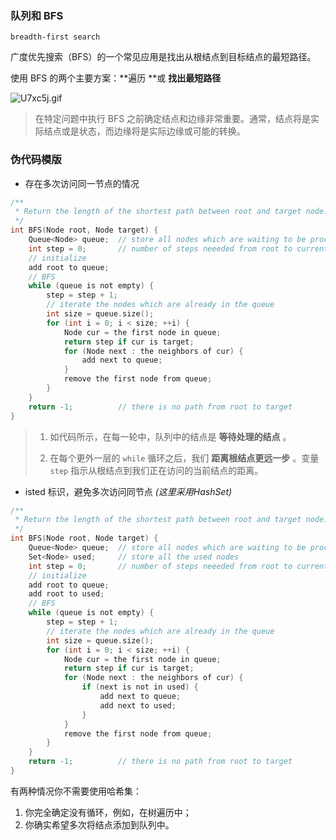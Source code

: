 ### 队列和 BFS

`breadth-first search`

广度优先搜索（BFS）的一个常见应用是找出从根结点到目标结点的最短路径。

使用 BFS 的两个主要方案：**遍历 **或 **找出最短路径**



![U7xc5j.gif](https://s1.ax1x.com/2020/07/22/U7xc5j.gif) 



> 在特定问题中执行 BFS 之前确定结点和边缘非常重要。通常，结点将是实际结点或是状态，而边缘将是实际边缘或可能的转换。

### 伪代码模版

- 存在多次访问同一节点的情况

```c
/**
 * Return the length of the shortest path between root and target node.
 */
int BFS(Node root, Node target) {
    Queue<Node> queue;  // store all nodes which are waiting to be processed
    int step = 0;       // number of steps neeeded from root to current node
    // initialize
    add root to queue;
    // BFS
    while (queue is not empty) {
        step = step + 1;
        // iterate the nodes which are already in the queue
        int size = queue.size();
        for (int i = 0; i < size; ++i) {
            Node cur = the first node in queue;
            return step if cur is target;
            for (Node next : the neighbors of cur) {
                add next to queue;
            }
            remove the first node from queue;
        }
    }
    return -1;          // there is no path from root to target
}
```

> 1. 如代码所示，在每一轮中，队列中的结点是 **等待处理的结点** 。
>
> 2. 在每个更外一层的 `while` 循环之后，我们 **距离根结点更远一步** 。变量 `step` 指示从根结点到我们正在访问的当前结点的距离。



- isted 标识，避免多次访问同节点 *(这里采用HashSet)*

```c
/**
 * Return the length of the shortest path between root and target node.
 */
int BFS(Node root, Node target) {
    Queue<Node> queue;  // store all nodes which are waiting to be processed
    Set<Node> used;     // store all the used nodes
    int step = 0;       // number of steps neeeded from root to current node
    // initialize
    add root to queue;
    add root to used;
    // BFS
    while (queue is not empty) {
        step = step + 1;
        // iterate the nodes which are already in the queue
        int size = queue.size();
        for (int i = 0; i < size; ++i) {
            Node cur = the first node in queue;
            return step if cur is target;
            for (Node next : the neighbors of cur) {
                if (next is not in used) {
                    add next to queue;
                    add next to used;
                }
            }
            remove the first node from queue;
        }
    }
    return -1;          // there is no path from root to target
}
```



有两种情况你不需要使用哈希集：

1. 你完全确定没有循环，例如，在树遍历中；
2. 你确实希望多次将结点添加到队列中。